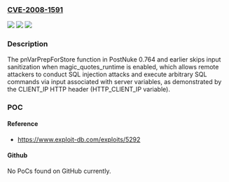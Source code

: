 ### [CVE-2008-1591](https://cve.mitre.org/cgi-bin/cvename.cgi?name=CVE-2008-1591)
![](https://img.shields.io/static/v1?label=Product&message=n%2Fa&color=blue)
![](https://img.shields.io/static/v1?label=Version&message=n%2Fa&color=blue)
![](https://img.shields.io/static/v1?label=Vulnerability&message=n%2Fa&color=brighgreen)

### Description

The pnVarPrepForStore function in PostNuke 0.764 and earlier skips input sanitization when magic_quotes_runtime is enabled, which allows remote attackers to conduct SQL injection attacks and execute arbitrary SQL commands via input associated with server variables, as demonstrated by the CLIENT_IP HTTP header (HTTP_CLIENT_IP variable).

### POC

#### Reference
- https://www.exploit-db.com/exploits/5292

#### Github
No PoCs found on GitHub currently.

